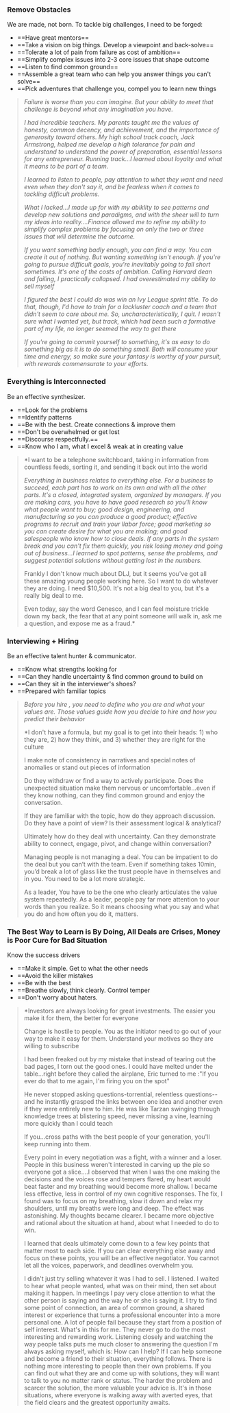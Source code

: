 
### Remove Obstacles

We are made, not born. To tackle big challenges, I need to be forged: 
- ==Have great mentors==
- ==Take a vision on big things. Develop a viewpoint and back-solve==
- ==Tolerate a lot of pain from failure as cost of ambition== 
- ==Simplify complex issues into 2-3 core issues that shape outcome
- ==Listen to find common ground==
- ==Assemble a great team who can help you answer things you can't solve==
- ==Pick adventures that challenge you, compel you to learn new things

> *Failure is worse than you can imagine. But your ability to meet that challenge is beyond what any imagination you have.*
> 
> *I had incredible teachers. My parents taught me the values of honesty, common decency, and achievement, and the importance of generosity toward others. My high school track coach, Jack Armstrong, helped me develop a high tolerance for pain and understand to understand the power of preparation, essential lessons for any entrepreneur. Running track...I learned about loyalty and what it means to be part of a team.* 
> 
> *I learned to listen to people, pay attention to what they want and need even when they don't say it, and be fearless when it comes to tackling difficult problems.*
> 
> *What I lacked...I made up for with my abiklity to see patterns and develop new solutions and paradigms, and with the sheer will to turn my ideas into reality....Finance allowed me to refine my ability to simplify complex problems by focusing on only the two or three issues that will determine the outcome.* 
> 
> *If you want something badly enough, you can find a way. You can create it out of nothing. But wanting something isn't enough. If you're going to pursue difficult goals, you're inevitably going to fall short sometimes. It's one of the costs of ambition*. *Calling Harvard dean and failing, I practically collapsed. I had overestimated my ability to sell myself*
> 
> *I figured the best I could do was win an Ivy League sprint title. To do that, though, I'd have to train for a lackluster coach and a team that didn't seem to care about me. So, uncharacteristically, I quit. I wasn't sure what I wanted yet, but track, which had been such a formative part of my life, no longer seemed the way to get there*
> 
> *If you're going to commit yourself to something, it's as easy to do something big as it is to do something small. Both will consume your time and energy, so make sure your fantasy is worthy of your pursuit, with rewards commensurate to your efforts.*

### Everything is Interconnected

Be an effective synthesizer. 
- ==Look for the problems
- ==Identify patterns
- ==Be with the best. Create connections & improve them
- ==Don't be overwhelmed or get lost
- ==Discourse respectfully.==
- ==Know who I am, what I excel & weak at in creating value

> *I want to be a telephone switchboard, taking in information from countless feeds, sorting it, and sending it back out into the world
> 
> *Everything in business relates to everything else. For a business to succeed, each part has to work on its own and with all the other parts. It's a closed, integrated system, organized by managers. If you are making cars, you have to have good research so you'll know what people want to buy; good design, engineering, and manufacturing so you can produce a good product; effective programs to recruit and train your llabor force; good marketing so you can create desire for what you are making; and good salespeople who know how to close deals. If any parts in the system break and you can't fix them quickly, you risk losing money and going out of business...I learned to spot patterns, sense the problems, and suggest potential solutions without getting lost in the numbers.*
> 
> Frankly I don't know much about DLJ, but it seems you've got all these amazing young people working here. So I want to do whatever they are doing. I need $10,500. It's not a big deal to you, but it's a really big deal to me. 
> 
> Even today, say the word Genesco, and I can feel moisture trickle down my back, the fear that at any point someone will walk in, ask me a question, and expose me as a fraud.*

### Interviewing + Hiring

Be an effective talent hunter & communicator. 
- ==Know what strengths looking for 
- ==Can they handle uncertainty & find common ground to build on
- ==Can they sit in the interviewer's shoes?
- ==Prepared with familiar topics

>*Before you hire , you need to define who you are and what your values are. Those values guide how you decide to hire and how you predict their behavior*
> 
> *I don't have a formula, but my goal is to get into their heads: 1) who they are, 2) how they think, and 3) whether they are right for the culture 
> 
> I make note of consistency in narratives and special notes of anomalies or stand out pieces of information
> 
> Do they withdraw or find a way to actively participate. Does the unexpected situation make them nervous or uncomfortable...even if they know nothing, can they find common ground and enjoy the conversation. 
> 
> If they are familiar with the topic, how do they approach discussion. Do they have a point of view? Is their assessment logical & analytical? 
> 
> Ultimately how do they deal with uncertainty. Can they demonstrate ability to connect, engage, pivot, and change within conversation?
> 
> Managing people is not managing a deal. You can be impatient to do the deal but you can’t with the team. Even if something takes 10min, you’d break a lot of glass like the trust people have in themselves and in you. You need to be a lot more strategic.
> 
> As a leader, You have to be the one who clearly articulates the value system repeatedly. As a leader, people pay far more attention to your words than you realize. So it means choosing what you say and what you do and how often you do it, matters.

### The Best Way to Learn is By Doing, All Deals are Crises, Money is Poor Cure for Bad Situation

Know the success drivers
- ==Make it simple. Get to what the other needs
- ==Avoid the killer mistakes 
- ==Be with the best
- ==Breathe slowly, think clearly. Control temper
- ==Don't worry about haters.

> *Investors are always looking for great investments. The easier you make it for them, the better for everyone
> 
> Change is hostile to people. You as the initiator need to go out of your way to make it easy for them. Understand your motives so they are willing to subscribe
> 
> I had been freaked out by my mistake that instead of tearing out the bad pages, I torn out the good ones. I could have melted under the table...right before they called the airplane, Eric turned to me :"If you ever do that to me again, I'm firing you on the spot"
> 
> He never stopped asking questions-torrential, relentless questions--and he instantly grasped the links between one idea and another even if they were entirely new to him. He was like Tarzan swinging through knowledge trees at blistering speed, never missing a vine, learning more quickly than I could teach
> 
> If you...cross paths with the best people of your generation, you'll keep running into them.
> 
> Every point in every negotiation was a fight, with a winner and a loser. People in this business weren't interested in carving up the pie so everyone got a slice....I observed that when I was the one making the decisions and the voices rose and tempers flared, my heart would beat faster and my breathing would become more shallow. I became less effective, less in control of my own cognitive responses. The fix, I found was to focus on my breathing, slow it down and relax my shoulders, until my breaths were long and deep. The effect was astonishing. My thoughts became clearer. I became more objective and rational about the situation at hand, about what I needed to do to win. 
> 
> I learned that deals ultimately come down to a few key points that matter most to each side. If you can clear everything else away and focus on these points, you will be an effective negotiator. You cannot let all the voices, paperwork, and deadlines overwhelm you. 
> 
> I didn't just try selling whatever it was I had to sell. I listened. I waited to hear what people wanted, what was on their mind, then set about making it happen. In meetings I pay very close attention to what the other person is saying and the way he or she is saying it. I try to find some point of connection, an area of common ground, a shared interest or experience that turns a professional encounter into a more personal one. A lot of people fail because they start from a position of self interest. What's in this for me. They never go to do the most interesting and rewarding work. Listening closely and watching the way people talks puts me much closer to answering the question I'm always asking myself, which is: How can I help? If I can help someone and become a friend to their situation, everything follows. There is nothing more interesting to people than their own problems. If you can find out what they are and come up with solutions, they will want to talk to you no matter rank or status. The harder the problem and scarcer the solution, the more valuable your advice is. It's in those situations, where everyone is walking away with averted eyes, that the field clears and the greatest opportunity awaits. 